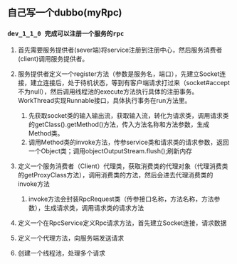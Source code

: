 ## 自己写一个dubbo(myRpc)
### `dev_1_1_0 完成可以注册一个服务的rpc`
1. 首先需要服务提供者(sever端)将service注册到注册中心，然后服务消费者(client)调用服务提供者。
2. 服务提供者定义一个register方法（参数是服务名，端口），先建立Socket连接，建立连接后，处于待机状态，等到有客户端请求打过来（socket#accept不为null），然后调用线程池的execute方法执行具体的注册事务。
WorkThread实现Runnable接口，具体执行事务在run方法里。
   1. 先获取socket类的输入输出流，获取输入流，转化为请求类，调用请求类的getClass().getMethod()方法，传入方法名称和方法参数，生成Method类。
   2. 调用Method类的invoke方法，传参service类和请求类的请求参数，返回一个Object类；调用objectOutputStream.flush();刷新内存

3. 定义一个服务消费者（Client）代理类，获取消费类的代理对象（代理消费类的getProxyClass方法），调用消费类的方法，然后会进去代理消费类的invoke方法
   1. invoke方法会封装RpcRequest类（传参接口名称，方法名称，方法参数），生成请求类，调用请求类的请求方法
4. 定义一个在RpcService定义Rpc请求方法，首先建立Socket连接，请求数据 
5. 定义一个代理方法，向服务端发送请求 
6. 创建一个线程池，处理多个请求
